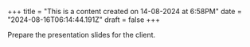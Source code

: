 +++
title = "This is a content created on 14-08-2024 at 6:58PM"
date = "2024-08-16T06:14:44.191Z"
draft = false
+++

  Prepare the presentation slides for the client.
        